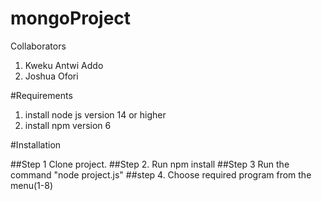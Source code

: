 # mongoProject
Collaborators
1. Kweku Antwi Addo
2. Joshua Ofori

#Requirements
1. install node js version 14 or higher
2. install npm version 6

#Installation

##Step 1
Clone project.
##Step 2. 
Run npm install
##Step 3 
Run the command "node project.js"
##step 4.
Choose required program from the menu(1-8)
